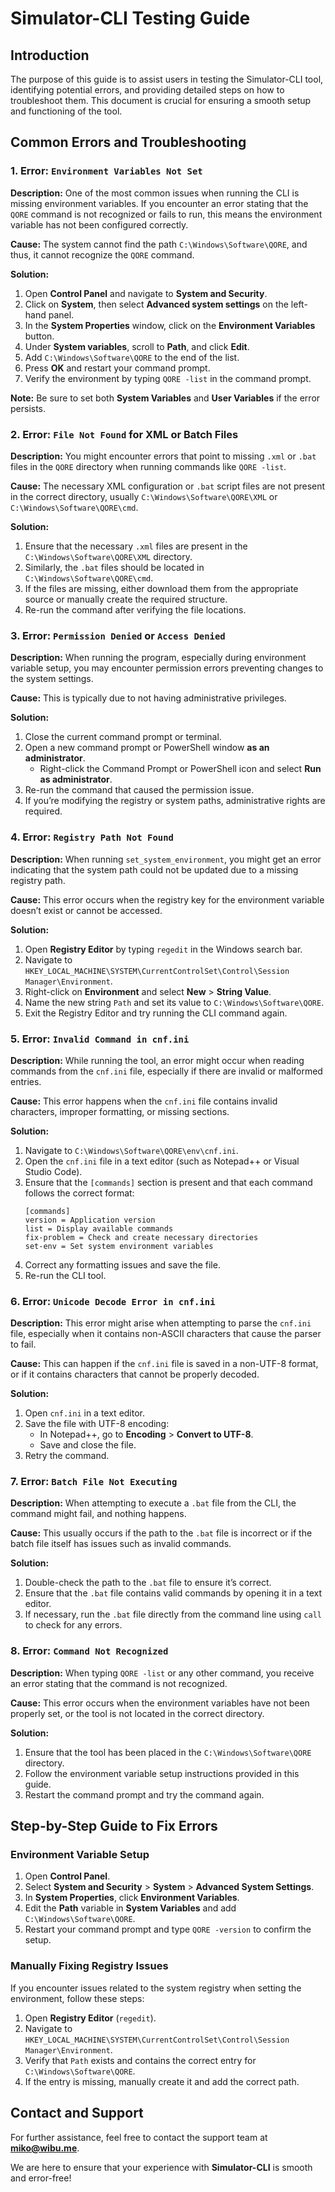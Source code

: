 # Simulator-CLI Testing Guide

## Introduction
The purpose of this guide is to assist users in testing the Simulator-CLI tool, identifying potential errors, and providing detailed steps on how to troubleshoot them. This document is crucial for ensuring a smooth setup and functioning of the tool.

## Common Errors and Troubleshooting

### 1. Error: `Environment Variables Not Set`

**Description:**
One of the most common issues when running the CLI is missing environment variables. If you encounter an error stating that the `QORE` command is not recognized or fails to run, this means the environment variable has not been configured correctly.

**Cause:**
The system cannot find the path `C:\Windows\Software\QORE`, and thus, it cannot recognize the `QORE` command.

**Solution:**
1. Open **Control Panel** and navigate to **System and Security**.
2. Click on **System**, then select **Advanced system settings** on the left-hand panel.
3. In the **System Properties** window, click on the **Environment Variables** button.
4. Under **System variables**, scroll to **Path**, and click **Edit**.
5. Add `C:\Windows\Software\QORE` to the end of the list.
6. Press **OK** and restart your command prompt.
7. Verify the environment by typing `QORE -list` in the command prompt.

**Note:** Be sure to set both **System Variables** and **User Variables** if the error persists.

### 2. Error: `File Not Found` for XML or Batch Files

**Description:**
You might encounter errors that point to missing `.xml` or `.bat` files in the `QORE` directory when running commands like `QORE -list`.

**Cause:**
The necessary XML configuration or `.bat` script files are not present in the correct directory, usually `C:\Windows\Software\QORE\XML` or `C:\Windows\Software\QORE\cmd`.

**Solution:**
1. Ensure that the necessary `.xml` files are present in the `C:\Windows\Software\QORE\XML` directory.
2. Similarly, the `.bat` files should be located in `C:\Windows\Software\QORE\cmd`.
3. If the files are missing, either download them from the appropriate source or manually create the required structure.
4. Re-run the command after verifying the file locations.

### 3. Error: `Permission Denied` or `Access Denied`

**Description:**
When running the program, especially during environment variable setup, you may encounter permission errors preventing changes to the system settings.

**Cause:**
This is typically due to not having administrative privileges.

**Solution:**
1. Close the current command prompt or terminal.
2. Open a new command prompt or PowerShell window **as an administrator**.
   - Right-click the Command Prompt or PowerShell icon and select **Run as administrator**.
3. Re-run the command that caused the permission issue.
4. If you’re modifying the registry or system paths, administrative rights are required.

### 4. Error: `Registry Path Not Found`

**Description:**
When running `set_system_environment`, you might get an error indicating that the system path could not be updated due to a missing registry path.

**Cause:**
This error occurs when the registry key for the environment variable doesn’t exist or cannot be accessed.

**Solution:**
1. Open **Registry Editor** by typing `regedit` in the Windows search bar.
2. Navigate to `HKEY_LOCAL_MACHINE\SYSTEM\CurrentControlSet\Control\Session Manager\Environment`.
3. Right-click on **Environment** and select **New** > **String Value**.
4. Name the new string `Path` and set its value to `C:\Windows\Software\QORE`.
5. Exit the Registry Editor and try running the CLI command again.

### 5. Error: `Invalid Command in cnf.ini`

**Description:**
While running the tool, an error might occur when reading commands from the `cnf.ini` file, especially if there are invalid or malformed entries.

**Cause:**
This error happens when the `cnf.ini` file contains invalid characters, improper formatting, or missing sections.

**Solution:**
1. Navigate to `C:\Windows\Software\QORE\env\cnf.ini`.
2. Open the `cnf.ini` file in a text editor (such as Notepad++ or Visual Studio Code).
3. Ensure that the `[commands]` section is present and that each command follows the correct format:
   ```
   [commands]
   version = Application version
   list = Display available commands
   fix-problem = Check and create necessary directories
   set-env = Set system environment variables
   ```
4. Correct any formatting issues and save the file.
5. Re-run the CLI tool.

### 6. Error: `Unicode Decode Error in cnf.ini`

**Description:**
This error might arise when attempting to parse the `cnf.ini` file, especially when it contains non-ASCII characters that cause the parser to fail.

**Cause:**
This can happen if the `cnf.ini` file is saved in a non-UTF-8 format, or if it contains characters that cannot be properly decoded.

**Solution:**
1. Open `cnf.ini` in a text editor.
2. Save the file with UTF-8 encoding:
   - In Notepad++, go to **Encoding** > **Convert to UTF-8**.
   - Save and close the file.
3. Retry the command.

### 7. Error: `Batch File Not Executing`

**Description:**
When attempting to execute a `.bat` file from the CLI, the command might fail, and nothing happens.

**Cause:**
This usually occurs if the path to the `.bat` file is incorrect or if the batch file itself has issues such as invalid commands.

**Solution:**
1. Double-check the path to the `.bat` file to ensure it’s correct.
2. Ensure that the `.bat` file contains valid commands by opening it in a text editor.
3. If necessary, run the `.bat` file directly from the command line using `call` to check for any errors.

### 8. Error: `Command Not Recognized`

**Description:**
When typing `QORE -list` or any other command, you receive an error stating that the command is not recognized.

**Cause:**
This error occurs when the environment variables have not been properly set, or the tool is not located in the correct directory.

**Solution:**
1. Ensure that the tool has been placed in the `C:\Windows\Software\QORE` directory.
2. Follow the environment variable setup instructions provided in this guide.
3. Restart the command prompt and try the command again.

## Step-by-Step Guide to Fix Errors

### Environment Variable Setup
1. Open **Control Panel**.
2. Select **System and Security** > **System** > **Advanced System Settings**.
3. In **System Properties**, click **Environment Variables**.
4. Edit the **Path** variable in **System Variables** and add `C:\Windows\Software\QORE`.
5. Restart your command prompt and type `QORE -version` to confirm the setup.

### Manually Fixing Registry Issues
If you encounter issues related to the system registry when setting the environment, follow these steps:
1. Open **Registry Editor** (`regedit`).
2. Navigate to `HKEY_LOCAL_MACHINE\SYSTEM\CurrentControlSet\Control\Session Manager\Environment`.
3. Verify that `Path` exists and contains the correct entry for `C:\Windows\Software\QORE`.
4. If the entry is missing, manually create it and add the correct path.

## Contact and Support
For further assistance, feel free to contact the support team at **miko@wibu.me**.

We are here to ensure that your experience with **Simulator-CLI** is smooth and error-free!
